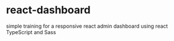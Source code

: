 # react-dashboard
simple training for a responsive  react admin dashboard using react TypeScript and Sass
